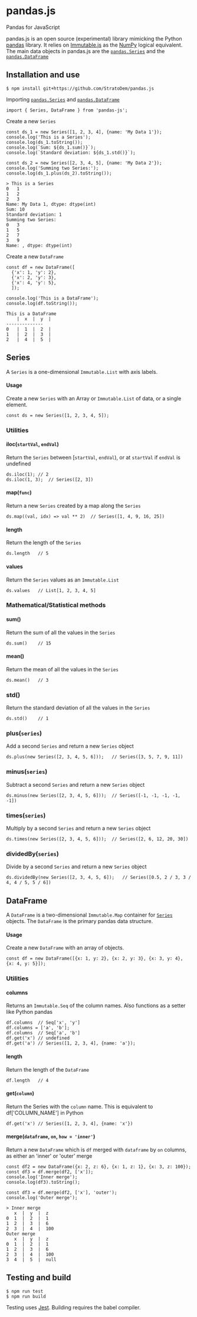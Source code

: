 # pandas.js
Pandas for JavaScript

pandas.js is an open source (experimental) library mimicking the Python [pandas](http://pandas.pydata.org/) library. It relies on [Immutable.js](https://facebook.github.io/immutable-js/) as the [NumPy](http://www.numpy.org/) logical equivalent. The main data objects in pandas.js are the [`pandas.Series`](#series) and the [`pandas.DataFrame`](#dataframe)

## Installation and use
```
$ npm install git+https://github.com/StratoDem/pandas.js
```

Importing [`pandas.Series`](#series) and [`pandas.DataFrame`](#dataframe)
```
import { Series, DataFrame } from 'pandas-js';
```

Create a new `Series`
```
const ds_1 = new Series([1, 2, 3, 4], {name: 'My Data 1'});
console.log('This is a Series');
console.log(ds_1.toString());
console.log(`Sum: ${ds_1.sum()}`);
console.log(`Standard deviation: ${ds_1.std()}`);

const ds_2 = new Series([2, 3, 4, 5], {name: 'My Data 2'});
console.log('Summing two Series:');
console.log(ds_1.plus(ds_2).toString());
```
```
> This is a Series
0	1
1	2
2	3
Name: My Data 1, dtype: dtype(int)
Sum: 10
Standard deviation: 1
Summing two Series:
0	3
1	5
2	7
3	9
Name: , dtype: dtype(int)
```

Create a new `DataFrame`
```
const df = new DataFrame([
  {'x': 1, 'y': 2},
  {'x': 2, 'y': 3},
  {'x': 4, 'y': 5},
  ]);

console.log('This is a DataFrame');
console.log(df.toString());
```

```
This is a DataFrame
	|  x  |  y  |
--------------
0	|  1  |  2  |
1	|  2  |  3  |
2	|  4  |  5  |
```

## Series
A `Series` is a one-dimensional `Immutable.List` with axis labels.

#### Usage
Create a new `Series` with an Array or `Immutable.List` of data, or a single element. 
```
const ds = new Series([1, 2, 3, 4, 5]);
```

### Utilities

#### iloc(`startVal`, `endVal`)
Return the `Series` between [`startVal`, `endVal`), or at `startVal` if `endVal` is undefined
```
ds.iloc(1);	// 2
ds.iloc(1, 3);	// Series([2, 3])
```

#### map(`func`)
Return a new `Series` created by a map along the `Series`
```
ds.map((val, idx) => val ** 2)	// Series([1, 4, 9, 16, 25])
```

#### length
Return the length of the `Series`
```
ds.length	// 5
```

#### values
Return the `Series` values as an `Immutable.List`
```
ds.values	// List[1, 2, 3, 4, 5]
```

### Mathematical/Statistical methods

#### sum()
Return the sum of all the values in the `Series`
```
ds.sum()	// 15 
```

#### mean()
Return the mean of all the values in the `Series`
```
ds.mean()	// 3 
```

### std()
Return the standard deviation of all the values in the `Series`
```
ds.std()	// 1
```

### plus(`series`)
Add a second `Series` and return a new  `Series` object
```
ds.plus(new Series([2, 3, 4, 5, 6]));	// Series([3, 5, 7, 9, 11])
```

### minus(`series`)
Subtract a second `Series` and return a new `Series` object
```
ds.minus(new Series([2, 3, 4, 5, 6]));	// Series([-1, -1, -1, -1, -1])
```

### times(`series`)
Multiply by a second `Series` and return a new `Series` object
```
ds.times(new Series([2, 3, 4, 5, 6]));	// Series([2, 6, 12, 20, 30])
```

### dividedBy(`series`)
Divide by a second `Series` and return a new `Series` object
```
ds.dividedBy(new Series([2, 3, 4, 5, 6]);	// Series([0.5, 2 / 3, 3 / 4, 4 / 5, 5 / 6])
```

## DataFrame
A `DataFrame` is a two-dimensional `Immutable.Map` container for [`Series`](#series) objects. The `DataFrame` is the primary pandas data structure. 

#### Usage
Create a new `DataFrame` with an array of objects. 
```
const df = new DataFrame([{x: 1, y: 2}, {x: 2, y: 3}, {x: 3, y: 4}, {x: 4, y: 5}]);
```

### Utilities

#### columns
Returns an `Immutable.Seq` of the column names. Also functions as a setter like Python pandas
```
df.columns	// Seq['x', 'y']
df.columns = ['a', 'b'];
df.columns	// Seq['a', 'b']
df.get('x')	// undefined
df.get('a')	// Series([1, 2, 3, 4], {name: 'a'});
```

#### length
Return the length of the `DataFrame`
```
df.length	// 4
```

#### get(`column`)
Return the Series with the `column` name. This is equivalent to df['COLUMN_NAME'] in Python
```
df.get('x')	// Series([1, 2, 3, 4], {name: 'x'})
```

#### merge(`dataframe`, `on`, `how = 'inner'`)
Return a new `DataFrame` which is `df` merged with `dataframe` by `on` columns, as either an 'inner' or 'outer' merge
```
const df2 = new DataFrame({x: 2, z: 6}, {x: 1, z: 1}, {x: 3, z: 100});
const df3 = df.merge(df2, ['x']);
console.log('Inner merge');
console.log(df3).toString();

const df3 = df.merge(df2, ['x'], 'outer');
console.log('Outer merge');
```
```
> Inner merge
   x  |  y  |  z
0  1  |  2  |  1
1  2  |  3  |  6
2  3  |  4  |  100
Outer merge
   x  |  y  |  z
0  1  |  2  |  1
1  2  |  3  |  6
2  3  |  4  |  100
3  4  |  5  |  null
```

## Testing and build
```
$ npm run test
$ npm run build
```
Testing uses [Jest](https://facebook.github.io/jest/). Building requires the babel compiler.
